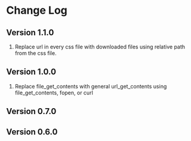 # Change Log

## Version 1.1.0

1. Replace url in every css file with downloaded files using relative path from the css file.

## Version 1.0.0

1. Replace file_get_contents with general url_get_contents using file_get_contents, fopen, or curl

## Version 0.7.0

## Version 0.6.0